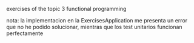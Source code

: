 exercises of the topic 3
functional programming

nota:
la implementacion en la ExercisesApplication me presenta un error
que no he podido solucionar, mientras que los test unitarios funcionan
perfectamente
